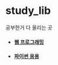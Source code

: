# study_lib
공부한거 다 올리는 곳


- #### [웹 프로그래밍](https://github.com/CHOUMnote/study_lib/tree/main/web_Exam)

- #### [파이썬 응용](https://github.com/CHOUMnote/study_lib/tree/main/gonggongDATA_wiht_python)

### 

### 
